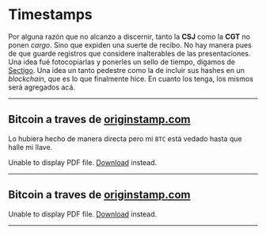 # Timestamps

Por alguna razón que no alcanzo a discernir, tanto la **CSJ** como la **CGT** no ponen _cargo_. Sino que expiden una suerte de recibo. No hay manera pues de que guarde registros que considere inalterables de las presentaciones. Una idea fué fotocopiarlas y ponerles un sello de tiempo, digamos de [Sectigo](https://sectigo.com). Una idea un tanto pedestre como la de incluir sus hashes en un _blockchain_, que es lo que finalmente hice. En cuanto los tenga, los mismos será agregados acá.

---

## Bitcoin a traves de [originstamp.com](https://originstamp.com)

Lo hubiera hecho de manera directa pero mi ```BTC``` está vedado hasta que halle mi llave.

<object data="certificate.Bitcoin.96217e521d106bf2b8f807465fa087e5b0a848aca56d7e67ef74019c3785dd23.pdf" type="application/pdf" width="100%" height="1000px">
      <p>Unable to display PDF file. <a href="certificate.Bitcoin.96217e521d106bf2b8f807465fa087e5b0a848aca56d7e67ef74019c3785dd23.pdf">Download</a> instead.</p>
    </object> 

---

## Bitcoin a traves de [originstamp.com](https://originstamp.com)

<object data="certificate.Ethereum.96217e521d106bf2b8f807465fa087e5b0a848aca56d7e67ef74019c3785dd23.pdf" type="application/pdf" width="100%" height="1000px">
      <p>Unable to display PDF file. <a href="certificate.Ethereum.96217e521d106bf2b8f807465fa087e5b0a848aca56d7e67ef74019c3785dd23.pdf">Download</a> instead.</p>
    </object> 

---

